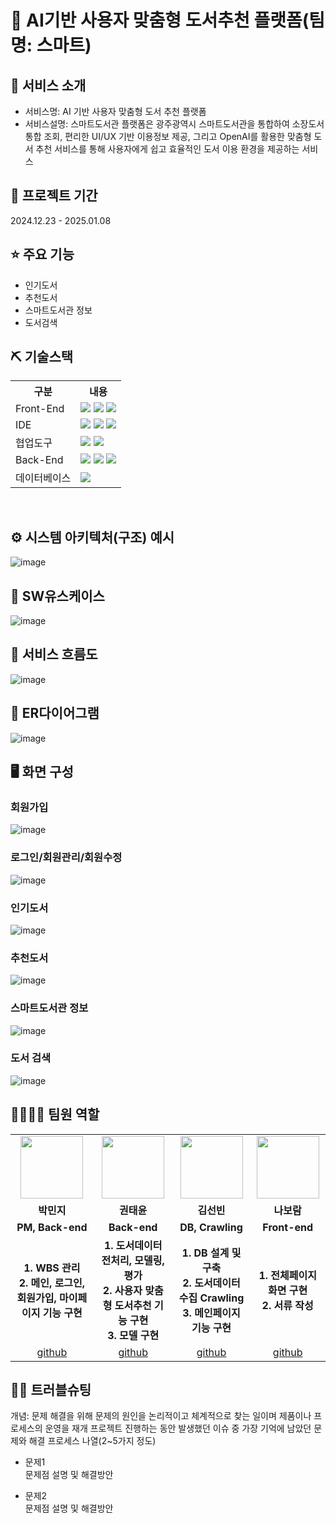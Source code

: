 # 📎 AI기반 사용자 맞춤형 도서추천 플랫폼(팀명: 스마트)

## 👀 서비스 소개
* 서비스명:  AI 기반 사용자 맞춤형 도서 추천 플랫폼
* 서비스설명: 스마트도서관 플랫폼은 광주광역시 스마트도서관을 통합하여 소장도서 통합 조회, 편리한 UI/UX 기반 이용정보 제공, 그리고 OpenAI를 활용한 맞춤형 도서 추천 서비스를 통해 사용자에게 쉽고 효율적인 도서 이용 환경을 제공하는 서비스

## 📅 프로젝트 기간
2024.12.23 - 2025.01.08
<br>

## ⭐ 주요 기능
* 인기도서
* 추천도서
* 스마트도서관 정보
* 도서검색

## ⛏ 기술스택
<table>
    <tr>
        <th>구분</th>
        <th>내용</th>
    </tr>
    <tr>
        <td>Front-End</td>
        <td>
            <img src="https://img.shields.io/badge/HTML-E34F26?style=for-the-badge&logo=HTML5&logoColor=white"/>
            <img src="https://img.shields.io/badge/CSS-1572B6?style=for-the-badge&logo=CSS3&logoColor=white"/>
            <img src="https://img.shields.io/badge/JavaScript-F7DF1E?style=for-the-badge&logo=JavaScript&logoColor=white"/>
        </td>
    </tr>
    <tr>
        <td>IDE</td>
        <td>
            <img src="https://img.shields.io/badge/VSCode-007ACC?style=for-the-badge&logo=VisualStudioCode&logoColor=white"/>
            <img src="https://img.shields.io/badge/Colab-ffbe76?style=for-the-badge&logo=Colab&logoColor=white"/>
            <img src="https://img.shields.io/badge/Jupyter-f6e58d?style=for-the-badge&logo=Jupyter&logoColor=white"/>
        </td>
    </tr>
    <tr>
        <td>협업도구</td>
        <td>
            <img src="https://img.shields.io/badge/Notion-999999?style=for-the-badge&logo=Notion&logoColor=block"/>
            <img src="https://img.shields.io/badge/GitHub-181717?style=for-the-badge&logo=GitHub&logoColor=white"/>
        </td>
    </tr>
    <tr>
        <td>Back-End</td>
        <td>
            <img src="https://img.shields.io/badge/Java-007396?style=for-the-badge&logo=java&logoColor=white"/>
            <img src="https://img.shields.io/badge/SpringBoot-6ab04c?style=for-the-badge&logo=SpringBoot&logoColor=white"/>
            <img src="https://img.shields.io/badge/TomCat-f0932b?style=for-the-badge&logo=TomCat&logoColor=white"/>
        </td>
    </tr>
    <tr>
        <td>데이터베이스</td>
        <td>
            <img src="https://img.shields.io/badge/MySQL-7ed6df?style=for-the-badge&logo=MySQL&logoColor=white"/>
        </td>
    </tr>
</table>


<br>

## ⚙ 시스템 아키텍처(구조) 예시 
![image](https://github.com/user-attachments/assets/2ce5150a-24b6-46c4-a56e-bd730f0292d8)


## 📌 SW유스케이스
![image](https://github.com/user-attachments/assets/077929db-dca3-4265-81fd-bbc41947d798)
<br>

## 📌 서비스 흐름도
![image](https://github.com/user-attachments/assets/0d37a1fd-1b96-4330-b909-b60e5e73a497)
<br>

## 📌 ER다이어그램
![image](https://github.com/user-attachments/assets/59ed74a7-8dd9-4ae1-b941-c5b9e57e77fa)
<br>

## 🖥 화면 구성

### 회원가입
![image](https://github.com/user-attachments/assets/68de1aa0-cab4-46ef-b833-86a6e7229d61)
<br>

### 로그인/회원관리/회원수정
![image](https://github.com/user-attachments/assets/f3528331-57e6-4085-9357-dba5d22f89f9)
<br>

### 인기도서
![image](https://github.com/user-attachments/assets/ec12d9ce-8f91-41a6-8bb7-cfcfc0f93773)
<br>

### 추천도서
![image](https://github.com/user-attachments/assets/7170af62-2d7f-4770-8880-6470f5f836fe)
<br>

### 스마트도서관 정보
![image](https://github.com/user-attachments/assets/321e7a64-0d02-47b7-835c-6cbfe3d1e48d)
<br>

### 도서 검색
![image](https://github.com/user-attachments/assets/9776cf00-ed1c-4f2e-9558-89628c507df0)
<br>

## 👨‍👩‍👦‍👦 팀원 역할
<table>
  <tr>
    <td align="center"><img src="https://github.com/user-attachments/assets/4ede6ad3-b89c-4468-9ed4-71b6ca5d3273" width="100" height="100"/></td>
    <td align="center"><img src="https://github.com/user-attachments/assets/cc9bbab2-f0ec-44df-bbb3-3af377e94f3c" width="100" height="100"/></td>
    <td align="center"><img src="https://github.com/user-attachments/assets/6c6e5aa1-9223-4dc8-be28-59681779cb35" width="100" height="100"/></td>
    <td align="center"><img src="https://github.com/user-attachments/assets/efc4e001-f170-4360-ab3a-e8f8f2277195" width="100" height="100"/></td>
  </tr>
  <tr>
    <td align="center"><strong>박민지</strong></td>
    <td align="center"><strong>권태윤</strong></td>
    <td align="center"><strong>김선빈</strong></td>
    <td align="center"><strong>나보람</strong></td>
  </tr>
  <tr>
    <td align="center"><b>PM, Back-end</b></td>
    <td align="center"><b>Back-end</b></td>
    <td align="center"><b>DB, Crawling</b></td>
    <td align="center"><b>Front-end</b></td>
  </tr>
  <tr>
    <td align="center"><b>1. WBS 관리<br>2. 메인, 로그인, 회원가입, 마이페이지 기능 구현</b></td>
    <td align="center"><b>1. 도서데이터 전처리, 모델링, 평가<br>2. 사용자 맞춤형 도서추천 기능 구현<br>3. 모델 구현</b></td>
    <td align="center"><b>1. DB 설계 및 구축<br>2. 도서데이터 수집 Crawling<br>3. 메인페이지 기능 구현</b></td>
    <td align="center"><b>1. 전체페이지 화면 구현<br>2. 서류 작성</b></td>
  </tr>
  <tr>
    <td align="center"><a href="https://github.com/minchichi" target='_blank'>github</a></td>
    <td align="center"><a href="https://github.com/YoutubeOfficer" target='_blank'>github</a></td>
    <td align="center"><a href="https://github.com/Kim-Seon-Bin" target='_blank'>github</a></td>
    <td align="center"><a href="https://github.com/NaBoram" target='_blank'>github</a></td>
  </tr>
</table>

## 🤾‍♂️ 트러블슈팅
개념: 문제 해결을 위해 문제의 원인을 논리적이고 체계적으로 찾는 일이며 제품이나 프로세스의 운영을 재개
프로젝트 진행하는 동안 발생했던 이슈 중 가장 기억에 남았던 문제와 해결 프로세스 나열(2~5가지 정도)
  
* 문제1<br>
 문제점 설명 및 해결방안
 
* 문제2<br>
 문제점 설명 및 해결방안

